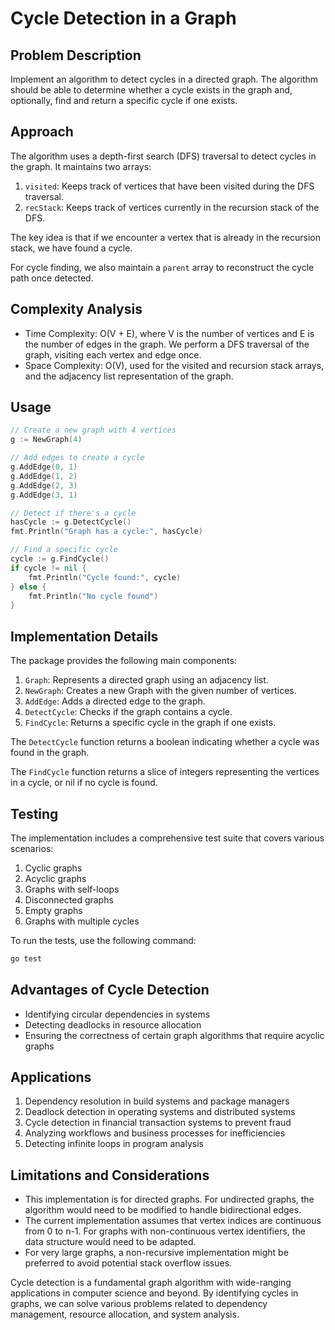 # Cycle Detection in a Graph

## Problem Description

Implement an algorithm to detect cycles in a directed graph. The algorithm should be able to determine whether a cycle exists in the graph and, optionally, find and return a specific cycle if one exists.

## Approach

The algorithm uses a depth-first search (DFS) traversal to detect cycles in the graph. It maintains two arrays:

1. `visited`: Keeps track of vertices that have been visited during the DFS traversal.
2. `recStack`: Keeps track of vertices currently in the recursion stack of the DFS.

The key idea is that if we encounter a vertex that is already in the recursion stack, we have found a cycle.

For cycle finding, we also maintain a `parent` array to reconstruct the cycle path once detected.

## Complexity Analysis

- Time Complexity: O(V + E), where V is the number of vertices and E is the number of edges in the graph. We perform a DFS traversal of the graph, visiting each vertex and edge once.
- Space Complexity: O(V), used for the visited and recursion stack arrays, and the adjacency list representation of the graph.

## Usage

```go
// Create a new graph with 4 vertices
g := NewGraph(4)

// Add edges to create a cycle
g.AddEdge(0, 1)
g.AddEdge(1, 2)
g.AddEdge(2, 3)
g.AddEdge(3, 1)

// Detect if there's a cycle
hasCycle := g.DetectCycle()
fmt.Println("Graph has a cycle:", hasCycle)

// Find a specific cycle
cycle := g.FindCycle()
if cycle != nil {
    fmt.Println("Cycle found:", cycle)
} else {
    fmt.Println("No cycle found")
}
```

## Implementation Details

The package provides the following main components:

1. `Graph`: Represents a directed graph using an adjacency list.
2. `NewGraph`: Creates a new Graph with the given number of vertices.
3. `AddEdge`: Adds a directed edge to the graph.
4. `DetectCycle`: Checks if the graph contains a cycle.
5. `FindCycle`: Returns a specific cycle in the graph if one exists.

The `DetectCycle` function returns a boolean indicating whether a cycle was found in the graph.

The `FindCycle` function returns a slice of integers representing the vertices in a cycle, or nil if no cycle is found.

## Testing

The implementation includes a comprehensive test suite that covers various scenarios:

1. Cyclic graphs
2. Acyclic graphs
3. Graphs with self-loops
4. Disconnected graphs
5. Empty graphs
6. Graphs with multiple cycles

To run the tests, use the following command:

```bash
go test
```

## Advantages of Cycle Detection

- Identifying circular dependencies in systems
- Detecting deadlocks in resource allocation
- Ensuring the correctness of certain graph algorithms that require acyclic graphs

## Applications

1. Dependency resolution in build systems and package managers
2. Deadlock detection in operating systems and distributed systems
3. Cycle detection in financial transaction systems to prevent fraud
4. Analyzing workflows and business processes for inefficiencies
5. Detecting infinite loops in program analysis

## Limitations and Considerations

- This implementation is for directed graphs. For undirected graphs, the algorithm would need to be modified to handle bidirectional edges.
- The current implementation assumes that vertex indices are continuous from 0 to n-1. For graphs with non-continuous vertex identifiers, the data structure would need to be adapted.
- For very large graphs, a non-recursive implementation might be preferred to avoid potential stack overflow issues.

Cycle detection is a fundamental graph algorithm with wide-ranging applications in computer science and beyond. By identifying cycles in graphs, we can solve various problems related to dependency management, resource allocation, and system analysis.
